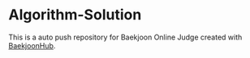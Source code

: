# Algorithm-Solution
This is a auto push repository for Baekjoon Online Judge created with [BaekjoonHub](https://github.com/BaekjoonHub/BaekjoonHub).
